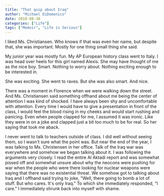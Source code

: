 ```yaml
---
title: "That quip about Iraq"
author: "Michael DiDomenico"
date: 2018-08-30
categories: ["Life"]
tags: ["Memoir", "Life is Serious"]
---
```


I liked Ms. Christiansen. Who knows if that was even her name, but despite that, she was important. Mostly for one thing small thing she said. 

My junior year was mostly fun. My AP European history class went to Italy. I was head over heels for this girl named Alexis. She may have thought of me as the nice boy. Smart. Nothing to worry about. Nothing exciting enough to be interested in. 

She was exciting. She went to raves. But she was also smart. And nice. 

There was a moment in Florence when we were walking down the street. And Ms. Christiansen said something offhand about me being the center of attention I was kind of shocked. I have always been shy and uncomfortable with attention. Every time I would have to give a presentation in front of the class, I would feel the blood rising in my cheeks and would start rushing and panicing. Even when people clapped for me, I assumed it was ironic. Like they were in on a joke and clapped just a bit too much to be for real. So her saying that took me aback.

I never went to talk to teachers outside of class. I did well without seeing them, so I wasn't sure what the point was. But near the end of the year, I was talking to Ms. Christensen in her office. Talk of the Iraq war was everywhere and somehow we began talking about it. I was following the arguments very closely. I read the entire Al Aktadi report and was somewhat pissed off and somewhat unsure about why the neocons were pushing for war when the people who were there looking for nuclear weapons were saying that there was no existential threat. We somehow got to talking about Iraq and I offhand said trying to joke, "Well, there going to bomb a lot of stuff. But who cares. It's only Iraq." To which she immediately responded, "I care." I immediately shrunk back into myself with shame.